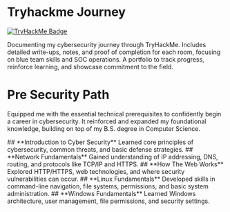 # Tryhackme Journey
[![TryHackMe Badge](https://tryhackme-badges.s3.amazonaws.com/ReynaldJay.png)](https://tryhackme.com/p/ReynaldJay)

Documenting my cybersecurity journey through TryHackMe. Includes detailed write-ups, notes, and proof of completion for each room, focusing on blue team skills and SOC operations. A portfolio to track progress, reinforce learning, and showcase commitment to the field.

# Pre Security Path
Equipped me with the essential technical prerequisites to confidently begin a career in cybersecurity. It reinforced and expanded my foundational knowledge, building on top of my B.S. degree in Computer Science. 
<summary>
## **Introduction to Cyber Security**
Learned core principles of cybersecurity, common threats, and basic defense strategies.
## **Network Fundamentals**
Gained understanding of IP addressing, DNS, routing, and protocols like TCP/IP and HTTPS.
## **How The Web Works**
Explored HTTP/HTTPS, web technologies, and where security vulnerabilities can occur.
## **Linux Fundamentals**
Developed skills in command-line navigation, file systems, permissions, and basic system administration.
## **Windows Fundamentals**
Learned Windows architecture, user management, file permissions, and security settings.
</summary>



